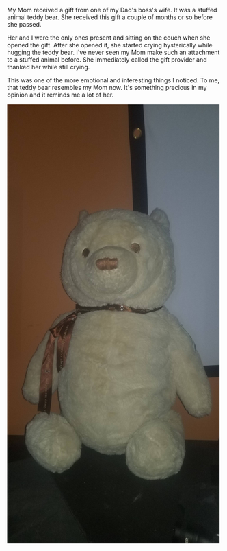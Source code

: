 My Mom received a gift from one of my Dad's boss's wife. It was a stuffed animal teddy bear. She received this gift a couple of months or so before she passed.

Her and I were the only ones present and sitting on the couch when she opened the gift. After she opened it, she started crying hysterically while hugging the teddy bear. I've never seen my Mom make such an attachment to a stuffed animal before. She immediately called the gift provider and thanked her while still crying.

This was one of the more emotional and interesting things I noticed. To me, that teddy bear resembles my Mom now. It's something precious in my opinion and it reminds me a lot of her.

![Teddy Bear Image](../pictures/teddy-bear.jpg)